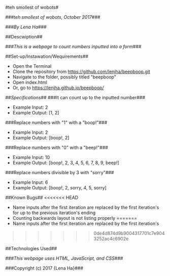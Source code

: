 #teh smollest of wobots#

###_teh smollest of wobots, October 2017_###

###_By Lena Ha_###

##Descwiption##

###_This is a webpage to count numbers inputted into a form_###

##Set-up/Instawation/Wequirements##
* Open the Terminal
* Clone the repository from https://github.com/lenjha/beepboop.git
* Navigate to the folder, possibly titled "beepboop"
* Open index.html
* Or, go to https://lenjha.github.io/beepboop/

##_Specifications_##
###It can count up to the inputted number###
  * Example Input: 2
  * Example Output: [1, 2]

###Replace numbers with "1" with a "boop!"###
  * Example Input: 2
  * Example Output: [boop!, 2]

###Replace numbers with "0" with a "beep!"###
  * Example Input: 10
  * Example Output: [boop!, 2, 3, 4, 5, 6, 7, 8, 9, beep!]

###Replace numbers divisible by 3 with "sorry"###
  * Example Input: 6
  * Example Output: [boop!, 2, sorry, 4, 5, sorry]


##Known Bugs##
<<<<<<< HEAD
  * Name inputs after the first iteration are replaced by the first iteration's for up to the previous iteration's ending
  * Counting backwards layout is not listing properly
=======
  * Name inputs after the first iteration are replaced by the first iteration's
>>>>>>> 0de4d874d9b9004317701c7e9043252ac4c6902e

##Technologies Used##

###_This webpage uses HTML, JavaScript, and CSS_###

###Copyright (c) 2017 {Lena Ha}###
